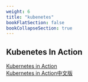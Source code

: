 ```yaml
---
weight: 6
title: "kubenetes"
bookFlatSection: false
bookCollapseSection: true
---
```


## Kubenetes In Action
[Kubernetes in Action](/files/Kubernetes%20in%20Action.pdf)  
[Kubernetes in Action中文版](/files/Kubernetes%20in%20Action中文版.pdf)  

